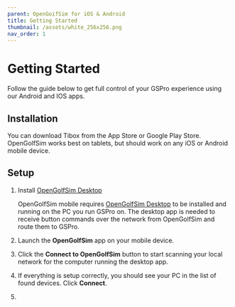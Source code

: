 ```yaml
---
parent: OpenGoifSim for iOS & Android
title: Getting Started
thumbnail: /assets/white_256x256.png
nav_order: 1
---
```


# Getting Started

Follow the guide below to get full control of your GSPro experience using our Android and IOS apps.

## Installation

You can download Tibox from the App Store or Google Play Store. OpenGolfSim works best on tablets, but should work on any iOS or Android mobile device.

## Setup

1. Install [OpenGolfSim Desktop](/opengolfsim-desktop)<br>
    
    OpenGolfSim mobile requires [OpenGolfSim Desktop](/opengolfsim-desktop) to be installed and running on the PC you run GSPro on. The desktop app is needed to receive button commands over the network from OpenGolfSim and route them to GSPro.

2. Launch the **OpenGolfSim** app on your mobile device.

3. Click the **Connect to OpenGolfSim** button to start scanning your local network for the computer running the desktop app.

4. If everything is setup correctly, you should see your PC in the list of found devices. Click **Connect**.

5. 